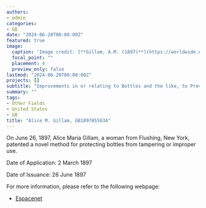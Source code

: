 ```yaml
---
authors:
- admin
categories:
- GB
date: "2024-06-20T00:00:00Z"
featured: true
image:
  caption: 'Image credit: [**Gillam, A.M. (1897)**](https://worldwide.espacenet.com/patent/search/family/032191734/publication/GB189705563A?q=pn%3DGB189705563A)'
  focal_point: ""
  placement: 4
  preview_only: false
lastmod: "2024-06-20T00:00:00Z"
projects: []
subtitle: "Improvements in or relating to Bottles and the like, to Prevent their being Refilled without Detection."
summary: ""
tags:
- Other Fields
- United States
- GB
title: "Alice M. Gillam, GB189705563A"
---
```

On June 26, 1897, Alice Maria Gillam, a woman from Flushing, New York, patented a novel method for protecting bottles from tampering or improper use.

Date of Application: 2 March 1897

Date of Issuance: 26 June 1897

For more information, please refer to the following webpage: 

- [Espacenet](https://worldwide.espacenet.com/patent/search/family/032191734/publication/GB189705563A?q=pn%3DGB189705563A)